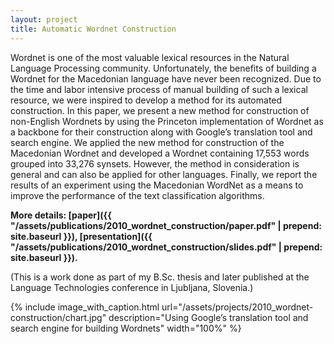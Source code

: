 ```yaml
---
layout: project
title: Automatic Wordnet Construction
---
```

Wordnet is one of the most valuable lexical resources in the Natural Language Processing community. Unfortunately, the benefits of building a Wordnet for the Macedonian language have never been recognized. Due to the time and labor intensive process of manual building of such a lexical resource, we were inspired to develop a method for its automated construction. In this paper, we present a new method for construction of non-English Wordnets by using the Princeton implementation of Wordnet as a backbone for their construction along with Google’s translation tool and search engine. We applied the new method for construction of the Macedonian Wordnet and developed a Wordnet containing 17,553 words grouped into 33,276 synsets. However, the method in consideration is general and can also be applied for other languages. Finally, we report the results of an experiment using the Macedonian WordNet as a means to improve the performance of the text classification algorithms.

**More details: [paper]({{ "/assets/publications/2010_wordnet_construction/paper.pdf" | prepend: site.baseurl }}), [presentation]({{ "/assets/publications/2010_wordnet_construction/slides.pdf" | prepend: site.baseurl }}).**

(This is a work done as part of my B.Sc. thesis and later published at the Language Technologies conference in Ljubljana, Slovenia.)

{% 
	include image_with_caption.html 
	url="/assets/projects/2010_wordnet-construction/chart.jpg" 
	description="Using Google’s translation tool and search engine for building Wordnets" 
	width="100%" 
%}

